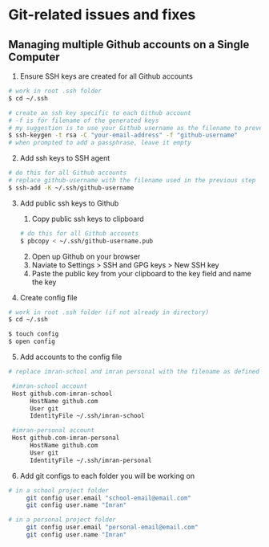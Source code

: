 # Git-related issues and fixes

## Managing multiple Github accounts on a Single Computer

1. Ensure SSH keys are created for all Github accounts
```bash
# work in root .ssh folder
$ cd ~/.ssh

# create an ssh key specific to each Github account
# -f is for filename of the generated keys
# my suggestion is to use your Github username as the filename to prevent confusion
$ ssh-keygen -t rsa -C "your-email-address" -f "github-username"
# when prompted to add a passphrase, leave it empty
```

2. Add ssh keys to SSH agent
```bash
# do this for all Github accounts
# replace github-username with the filename used in the previous step
$ ssh-add -K ~/.ssh/github-username
```

3. Add public ssh keys to Github

    1. Copy public ssh keys to clipboard
    ```bash
    # do this for all Github accounts
    $ pbcopy < ~/.ssh/github-username.pub
    ```

    2. Open up Github on your browser
    3. Naviate to Settings > SSH and GPG keys > New SSH key
    4. Paste the public key from your clipboard to the key field and name the key

4. Create config file
```bash
# work in root .ssh folder (if not already in directory)
$ cd ~/.ssh

$ touch config
$ open config
```

5. Add accounts to the config file
```bash
# replace imran-school and imran personal with the filename as defined in Step 2

 #imran-school account
 Host github.com-imran-school
      HostName github.com
      User git
      IdentityFile ~/.ssh/imran-school

 #imran-personal account
 Host github.com-imran-personal
      HostName github.com
      User git
      IdentityFile ~/.ssh/imran-personal
```

6. Add git configs to each folder you will be working on
```bash
# in a school project folder
     git config user.email "school-email@email.com"
     git config user.name "Imran"

# in a personal project folder
     git config user.email "personal-email@email.com"
     git config user.name "Imran"
```
